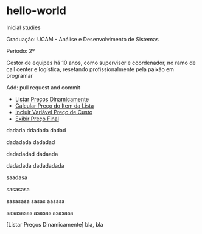 # hello-world
Inicial studies

Graduação: UCAM - Análise e Desenvolvimento de Sistemas

Período: 2º

Gestor de equipes há 10 anos, como supervisor e coordenador, no ramo de call center e logística, resetando profissionalmente pela paixão em programar

Add: pull request and commit

* [Listar Preços Dinamicamente](#Listar-Preços-Dinamicamente)
* [Calcular Preço do Item da Lista](#Calcular-Preço-do-Item-da-Lista)
* [Incluir Variável Preço de Custo](#Incluir-Variável-Preço-de-Custo)
* [Exibir Preço Final](#Exibir-Preço-Final)


dadada
ddadada
dadad






dadadada
dadadad









dadadadad
dadaada









dadadada
dadadadada


saadasa



sasasasa


sasasasa
sasas
aasasa
















sasasasas
asasas
asasasa



























[Listar Preços Dinamicamente]
bla, bla
